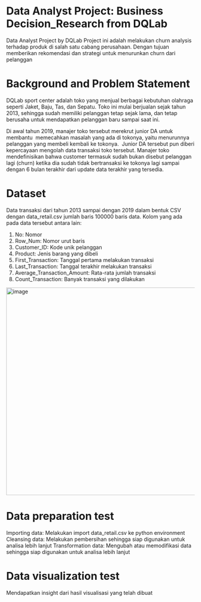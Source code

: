 # Data Analyst Project: Business Decision_Research from DQLab
Data Analyst Project by DQLab
Project ini adalah melakukan churn analysis terhadap produk di salah satu cabang perusahaan. Dengan tujuan memberikan rekomendasi dan strategi untuk menurunkan churn dari pelanggan

# Background and Problem Statement
DQLab sport center adalah toko yang menjual berbagai kebutuhan olahraga seperti Jaket, Baju, Tas, dan Sepatu. Toko ini mulai berjualan sejak tahun 2013, sehingga sudah memiliki pelanggan tetap sejak lama, dan tetap berusaha untuk mendapatkan pelanggan baru sampai saat ini.

Di awal tahun 2019, manajer toko tersebut merekrut junior DA untuk membantu  memecahkan masalah yang ada di tokonya, yaitu menurunnya pelanggan yang membeli kembali ke tokonya.  Junior DA tersebut pun diberi kepercayaan mengolah data transaksi toko tersebut. Manajer toko mendefinisikan bahwa customer termasuk sudah bukan disebut pelanggan lagi (churn) ketika dia sudah tidak bertransaksi ke tokonya lagi sampai dengan 6 bulan terakhir dari update data terakhir yang tersedia.  

# Dataset
Data transaksi dari tahun 2013 sampai dengan 2019 dalam bentuk CSV dengan data_retail.csv jumlah baris 100000 baris data. Kolom yang ada pada data tersebut antara lain:
1. No: Nomor
2. Row_Num: Nomor urut baris
3. Customer_ID: Kode unik pelanggan
4. Product: Jenis barang yang dibeli
5. First_Transaction: Tanggal pertama melakukan transaksi
6. Last_Transaction: Tanggal terakhir melakukan transaksi
7. Average_Transaction_Amount: Rata-rata jumlah transaksi
8. Count_Transaction: Banyak transaksi yang dilakukan
<img width="554" alt="image" src="https://user-images.githubusercontent.com/129056497/235267436-bf48f85d-3b78-4e78-a4ef-90fb4b78cb2f.png">


# Data preparation test
Importing data: Melakukan import data_retail.csv ke python environment
Cleansing data: Melakukan pembersihan sehingga siap digunakan untuk analisa lebih lanjut
Transformation data: Mengubah atau memodifikasi data sehingga siap digunakan untuk analisa lebih lanjut

# Data visualization test
Mendapatkan insight dari hasil visualisasi yang telah dibuat



